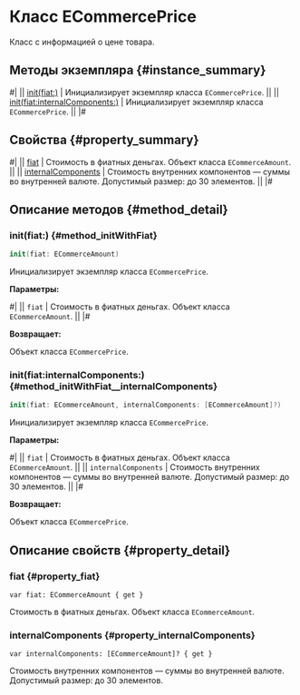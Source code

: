 # Класс ECommercePrice

Класс с информацией о цене товара.

## Методы экземпляра {#instance_summary}

#|
|| [init(fiat:)](#method_initWithFiat) | Инициализирует экземпляр класса `ECommercePrice`. ||
|| [init(fiat:internalComponents:)](#method_initWithFiat__internalComponents) | Инициализирует экземпляр класса `ECommercePrice`. ||
|#

## Свойства {#property_summary}

#|
|| [fiat](#property_fiat) | Стоимость в фиатных деньгах. Объект класса `ECommerceAmount`. ||
|| [internalComponents](#property_internalComponents) | Стоимость внутренних компонентов — суммы во внутренней валюте. Допустимый размер: до 30 элементов. ||
|#

## Описание методов {#method_detail}

### init(fiat:) {#method_initWithFiat}

```swift translate=no
init(fiat: ECommerceAmount)
```

Инициализирует экземпляр класса `ECommercePrice`.

**Параметры:**

#|
|| `fiat` | Стоимость в фиатных деньгах. Объект класса `ECommerceAmount`. ||
|#

**Возвращает:**

Объект класса `ECommercePrice`.

### init(fiat:internalComponents:) {#method_initWithFiat__internalComponents}

```swift translate=no
init(fiat: ECommerceAmount, internalComponents: [ECommerceAmount]?)
```

Инициализирует экземпляр класса `ECommercePrice`.

**Параметры:**

#|
|| `fiat` | Стоимость в фиатных деньгах. Объект класса `ECommerceAmount`. ||
|| `internalComponents` | Стоимость внутренних компонентов — суммы во внутренней валюте. Допустимый размер: до 30 элементов. ||
|#

**Возвращает:**

Объект класса `ECommercePrice`.

## Описание свойств {#property_detail}

### fiat {#property_fiat}

`var fiat: ECommerceAmount { get }`

Стоимость в фиатных деньгах. Объект класса `ECommerceAmount`.

### internalComponents {#property_internalComponents}

`var internalComponents: [ECommerceAmount]? { get }`

Стоимость внутренних компонентов — суммы во внутренней валюте. Допустимый размер: до 30 элементов.

